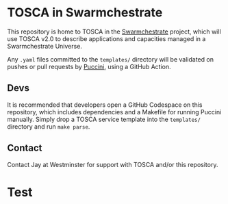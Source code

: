 # TOSCA in Swarmchestrate

This repository is home to TOSCA in the [Swarmchestrate](https://www.swarmchestrate.eu/) project, which will use TOSCA v2.0 to describe applications and capacities managed in a Swarmchestrate Universe.

Any `.yaml` files committed to the `templates/` directory will be validated on pushes or pull requests by [Puccini](https://github.com/tliron/puccini), using a GitHub Action.

## Devs

It is recommended that developers open a GitHub Codespace on this repository, which includes dependencies and a Makefile for running Puccini manually. Simply drop a TOSCA service template into the `templates/` directory and run `make parse`. 

## Contact

Contact Jay at Westminster for support with TOSCA and/or this repository.
# Test
